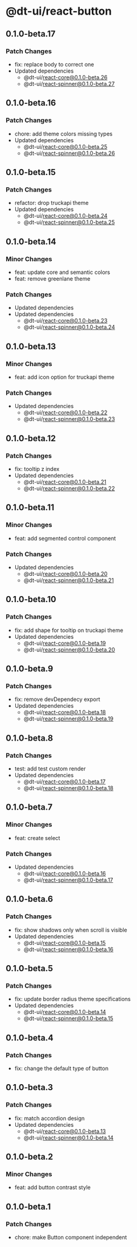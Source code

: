 # @dt-ui/react-button

## 0.1.0-beta.17

### Patch Changes

- fix: replace body to correct one
- Updated dependencies
  - @dt-ui/react-core@0.1.0-beta.26
  - @dt-ui/react-spinner@0.1.0-beta.27

## 0.1.0-beta.16

### Patch Changes

- chore: add theme colors missing types
- Updated dependencies
  - @dt-ui/react-core@0.1.0-beta.25
  - @dt-ui/react-spinner@0.1.0-beta.26

## 0.1.0-beta.15

### Patch Changes

- refactor: drop truckapi theme
- Updated dependencies
  - @dt-ui/react-core@0.1.0-beta.24
  - @dt-ui/react-spinner@0.1.0-beta.25

## 0.1.0-beta.14

### Minor Changes

- feat: update core and semantic colors
- feat: remove greenlane theme

### Patch Changes

- Updated dependencies
- Updated dependencies
  - @dt-ui/react-core@0.1.0-beta.23
  - @dt-ui/react-spinner@0.1.0-beta.24

## 0.1.0-beta.13

### Minor Changes

- feat: add icon option for truckapi theme

### Patch Changes

- Updated dependencies
  - @dt-ui/react-core@0.1.0-beta.22
  - @dt-ui/react-spinner@0.1.0-beta.23

## 0.1.0-beta.12

### Patch Changes

- fix: tooltip z index
- Updated dependencies
  - @dt-ui/react-core@0.1.0-beta.21
  - @dt-ui/react-spinner@0.1.0-beta.22

## 0.1.0-beta.11

### Minor Changes

- feat: add segmented control component

### Patch Changes

- Updated dependencies
  - @dt-ui/react-core@0.1.0-beta.20
  - @dt-ui/react-spinner@0.1.0-beta.21

## 0.1.0-beta.10

### Patch Changes

- fix: add shape for tooltip on truckapi theme
- Updated dependencies
  - @dt-ui/react-core@0.1.0-beta.19
  - @dt-ui/react-spinner@0.1.0-beta.20

## 0.1.0-beta.9

### Patch Changes

- fix: remove devDependecy export
- Updated dependencies
  - @dt-ui/react-core@0.1.0-beta.18
  - @dt-ui/react-spinner@0.1.0-beta.19

## 0.1.0-beta.8

### Patch Changes

- test: add test custom render
- Updated dependencies
  - @dt-ui/react-core@0.1.0-beta.17
  - @dt-ui/react-spinner@0.1.0-beta.18

## 0.1.0-beta.7

### Minor Changes

- feat: create select

### Patch Changes

- Updated dependencies
  - @dt-ui/react-core@0.1.0-beta.16
  - @dt-ui/react-spinner@0.1.0-beta.17

## 0.1.0-beta.6

### Patch Changes

- fix: show shadows only when scroll is visible
- Updated dependencies
  - @dt-ui/react-core@0.1.0-beta.15
  - @dt-ui/react-spinner@0.1.0-beta.16

## 0.1.0-beta.5

### Patch Changes

- fix: update border radius theme specifications
- Updated dependencies
  - @dt-ui/react-core@0.1.0-beta.14
  - @dt-ui/react-spinner@0.1.0-beta.15

## 0.1.0-beta.4

### Patch Changes

- fix: change the default type of button

## 0.1.0-beta.3

### Patch Changes

- fix: match accordion design
- Updated dependencies
  - @dt-ui/react-core@0.1.0-beta.13
  - @dt-ui/react-spinner@0.1.0-beta.14

## 0.1.0-beta.2

### Minor Changes

- feat: add button contrast style

## 0.1.0-beta.1

### Patch Changes

- chore: make Button component independent
